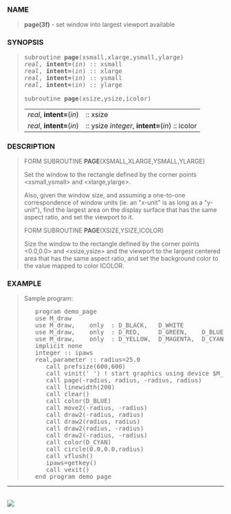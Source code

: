 <?
<body>
  <a name="top" id="top"></a>
  <div id="Container">
    <div id="Content">
      <div class="c229">
      </div><a name="0"></a>
      <h3><a name="0">NAME</a></h3>
      <blockquote>
        <b>page(3f)</b> - set window into largest viewport available </b>
      </blockquote><a name="contents" id="contents"></a>
      <h3><a name="6">SYNOPSIS</a></h3>
      <blockquote>
        <pre>
subroutine <b>page</b>(xsmall,xlarge,ysmall,ylarge)
<i>real</i>, <b>intent=</b>(<i>in</i>) :: xsmall
<i>real</i>, <b>intent=</b>(<i>in</i>) :: xlarge
<i>real</i>, <b>intent=</b>(<i>in</i>) :: ysmall
<i>real</i>, <b>intent=</b>(<i>in</i>) :: ylarge
<br />subroutine <b>page</b>(xsize,ysize,icolor)
</pre>
        <table cellpadding="3">
          <tr valign="top">
            <td colspan="1"><i>real</i>, <b>intent=</b>(<i>in</i>)</td>
            <td>:: xsize</td>
          </tr>
          <tr valign="top">
            <td colspan="1"><i>real</i>, <b>intent=</b>(<i>in</i>)</td>
            <td>:: ysize <i>integer</i>, <b>intent=</b>(<i>in</i>) :: icolor</td>
          </tr>
        </table>
      </blockquote><a name="2"></a>
      <h3><a name="2">DESCRIPTION</a></h3>
      <blockquote>
        FORM SUBROUTINE <b>PAGE</b>(XSMALL,XLARGE,YSMALL,YLARGE)
        <p>Set the window to the rectangle defined by the corner points &lt;xsmall,ysmall&gt; and &lt;xlarge,ylarge&gt;.</p>
        <p>Also, given the window size, and assuming a one-to-one correspondence of window units (ie. an "x-unit" is as long as a "y-unit"), find the
        largest area on the display surface that has the same aspect ratio, and set the viewport to it.</p>
        <p>FORM SUBROUTINE <b>PAGE</b>(XSIZE,YSIZE,ICOLOR)</p>
        <p>Size the window to the rectangle defined by the corner points &lt;0.0,0.0&gt; and &lt;xsize,ysize&gt; and the viewport to the largest centered
        area that has the same aspect ratio, and set the background color to the value mapped to color ICOLOR.</p>
      </blockquote><a name="3"></a>
      <h3><a name="3">EXAMPLE</a></h3>
      <blockquote>
        Sample program:
        <pre>
   program demo_page
   use M_draw
   use M_draw,    only  : D_BLACK,   D_WHITE
   use M_draw,    only  : D_RED,     D_GREEN,    D_BLUE
   use M_draw,    only  : D_YELLOW,  D_MAGENTA,  D_CYAN
   implicit none
   integer :: ipaws
   real,parameter :: radius=25.0
      call prefsize(600,600)
      call vinit(' ') ! start graphics using device $M_draw_DEVICE
      call page(-radius, radius, -radius, radius)
      call linewidth(200)
      call clear()
      call color(D_BLUE)
      call move2(-radius, -radius)
      call draw2(-radius, radius)
      call draw2(radius, radius)
      call draw2(radius, -radius)
      call draw2(-radius, -radius)
      call color(D_CYAN)
      call circle(0.0,0.0,radius)
      call vflush()
      ipaws=getkey()
      call vexit()
   end program demo_page
</pre>
      </blockquote><a name="4"></a>
      <hr />
      <br />
      <div class="c229"><img src="../images/page.3M_draw.gif" /></div>
    </div>
  </div>
</body>
